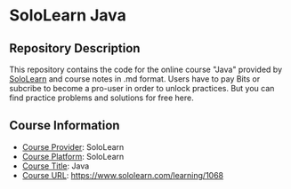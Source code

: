 <!-- README file for online courses -->

# SoloLearn Java

## Repository Description

This repository contains the code for the online course "Java" provided by [SoloLearn](https://www.sololearn.com) and course notes in .md format. Users have to pay Bits or subcribe to become a pro-user in order to unlock practices. But you can find practice problems and solutions for free here.

## Course Information

- <ins>Course Provider</ins>: SoloLearn
- <ins>Course Platform</ins>: SoloLearn
- <ins>Course Title</ins>: Java
- <ins>Course URL</ins>: https://www.sololearn.com/learning/1068
